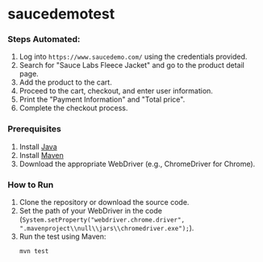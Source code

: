 # saucedemotest
### Steps Automated:
1. Log into `https://www.saucedemo.com/` using the credentials provided.
2. Search for "Sauce Labs Fleece Jacket" and go to the product detail page.
3. Add the product to the cart.
4. Proceed to the cart, checkout, and enter user information.
5. Print the "Payment Information" and "Total price".
6. Complete the checkout process.

### Prerequisites
1. Install [Java](https://www.oracle.com/java/technologies/javase-jdk11-downloads.html)
2. Install [Maven](https://maven.apache.org/)
3. Download the appropriate WebDriver (e.g., ChromeDriver for Chrome).

### How to Run
1. Clone the repository or download the source code.
2. Set the path of your WebDriver in the code (`System.setProperty("webdriver.chrome.driver", ".mavenproject\\null\\jars\\chromedriver.exe");`).
3. Run the test using Maven:
   ```bash
   mvn test
